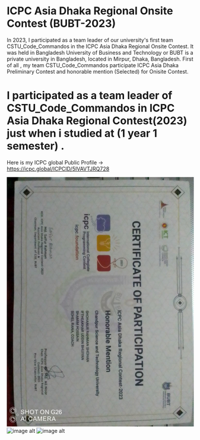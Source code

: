 # ICPC Asia Dhaka Regional Onsite Contest (BUBT-2023)
In 2023, I participated as a team leader of our university's first team CSTU_Code_Commandos in the ICPC Asia Dhaka Regional Onsite Contest. 
It was held in Bangladesh University of Business and Technology or BUBT is a private university in Bangladesh, located in Mirpur, Dhaka, Bangladesh.
First of all , my team CSTU_Code_Commandos participate ICPC Asia Dhaka Preliminary Contest and honorable mention (Selected) for Onisite Contest.

# I participated as a team leader of CSTU_Code_Commandos in ICPC Asia Dhaka Regional Contest(2023) just when i studied at (1 year 1 semester) .

Here is my ICPC global Public Profile ->  https://icpc.global/ICPCID/5IVAVTJRQ728

![image alt](https://github.com/shamimkhan8134/ICPC-Certificate/blob/main/ICPC-2023%20Certificates.jpeg)
![image alt](https://github.com/shamimkhan8134/ICPC-Certificate/blob/main/hmm%20(1).jpg)
![image alt](https://github.com/shamimkhan8134/ICPC-Certificate/blob/main/hmm%20(2).jpg)

